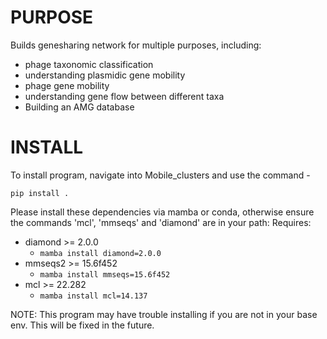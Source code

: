 
# PURPOSE
Builds genesharing network for multiple purposes, including:
 - phage taxonomic classification
 - understanding plasmidic gene mobility
 - phage gene mobility
 - understanding gene flow between different taxa
 - Building an AMG database



# INSTALL
To install program, navigate into Mobile_clusters and use the command - 

```pip install .```

Please install these dependencies via mamba or conda, otherwise ensure the commands 'mcl', 'mmseqs' and 'diamond' are in your path:
Requires: 
 - diamond >= 2.0.0
   - ```mamba install diamond=2.0.0```
 - mmseqs2 >= 15.6f452
   - ```mamba install mmseqs=15.6f452```
 - mcl >= 22.282
   - ```mamba install mcl=14.137```
  
NOTE: This program may have trouble installing if you are not in your base env. This will be fixed in the future.

